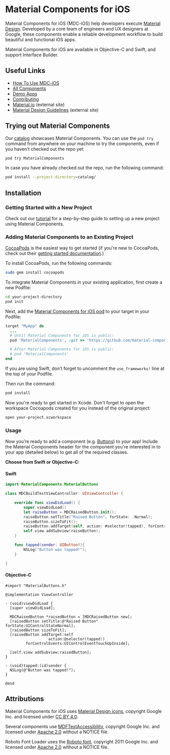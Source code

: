 # Material Components for iOS

Material Components for iOS (MDC-iOS) help developers execute [Material Design](http://material.io). Developed by a core team of engineers and UX designers at Google, these components enable a reliable development workflow to build beautiful and functional iOS apps.

Material Components for iOS are available in Objective-C and Swift, and support Interface Builder.

## Useful Links

- [How To Use MDC-iOS](howto/)
- [All Components](components/)
- [Demo Apps](demos/)
- [Contributing](contributing/)
- [Material.io](http://material.io "External ") (external site)
- [Material Design Guidelines](http://material.google.com) (external site)

## Trying out Material Components

Our [catalog](catalog/) showcases Material Components. You can use the `pod try` command from anywhere on your machine to try the components, even if you haven't checked out the repo yet:

~~~ bash
pod try MaterialComponents
~~~

In case you have already checked out the repo, run the following command:

~~~ bash
pod install --project-directory=catalog/
~~~

## Installation

### Getting Started with a New Project

Check out our [tutorial](howto/tutorial) for a step-by-step guide to setting up a new project using Material Components.

### Adding Material Components to an Existing Project

[CocoaPods](https://cocoapods.org/) is the easiest way to get started (if you're new to CocoaPods,
check out their [getting started documentation](https://guides.cocoapods.org/using/getting-started.html).)

To install CocoaPods, run the following commands:

~~~ bash
sudo gem install cocoapods
~~~

To integrate Material Components in your existing application, first create a new Podfile:

~~~ bash
cd your-project-directory
pod init
~~~

Next, add the
[Material Components for iOS pod](https://cocoapods.org/pods/MaterialComponentsIOS)
to your target in your Podfile:

~~~ ruby
target "MyApp" do
  ...
  # Until Material Components for iOS is public:
  pod 'MaterialComponents', :git => 'https://github.com/material-components/material-components-ios.git'

  # After Material Components for iOS is public:
  # pod 'MaterialComponents'
end
~~~

If you are using Swift, don’t forget to uncomment the `use_frameworks!` line
at the top of your Podfile.

Then run the command:

~~~ bash
pod install
~~~

Now you're ready to get started in Xcode. Don't forget to open the workspace Cocoapods created for you instead of the original project:

~~~ bash
open your-project.xcworkspace
~~~

### Usage

Now you’re ready to add a component (e.g. [Buttons](components/Buttons)) to your app!
Include the Material Components header for the component you're interested in to your app (detailed below) to get all of the required classes.

**Choose from Swift or Objective-C:**

#### Swift

~~~ swift
import MaterialComponents.MaterialButtons

class MDCBuildTestViewController: UIViewController {

    override func viewDidLoad() {
        super.viewDidLoad()
        let raiseButton = MDCRaisedButton.init();
        raiseButton.setTitle("Raised Button", forState: .Normal);
        raiseButton.sizeToFit();
        raiseButton.addTarget(self, action: #selector(tapped), forControlEvents: .TouchUpInside);
        self.view.addSubview(raiseButton);
    }

    func tapped(sender: UIButton!){
        NSLog("Button was tapped!");
    }

}
~~~

#### Objective-C

~~~ objc
#import "MaterialButtons.h"

@implementation ViewController

- (void)viewDidLoad {
  [super viewDidLoad];

  MDCRaisedButton *raisedButton = [MDCRaisedButton new];
  [raisedButton setTitle:@"Raised Button" forState:UIControlStateNormal];
  [raisedButton sizeToFit];
  [raisedButton addTarget:self
                   action:@selector(tapped:)
         forControlEvents:UIControlEventTouchUpInside];

  [self.view addSubview:raisedButton];
}

- (void)tapped:(id)sender {
  NSLog(@"Button was tapped!");
}

@end
~~~

## Attributions

Material Components for iOS uses
[Material Design icons](https://github.com/google/material-design-icons),
copyright Google Inc. and licensed under
[CC BY 4.0](http://creativecommons.org/licenses/by/4.0/).

Several components use
[MDFTextAccessibility](https://github.com/material-foundation/material-text-accessibility-ios),
copyright Google Inc. and licensed under
[Apache 2.0](https://github.com/material-foundation/material-text-accessibility-ios/blob/master/LICENSE)
without a NOTICE file.

Roboto Font Loader uses the
[Roboto font](https://github.com/google/fonts/tree/master/apache/roboto),
copyright 2011 Google Inc. and licensed under
[Apache 2.0](https://github.com/google/fonts/blob/master/apache/roboto/LICENSE.txt)
without a NOTICE file.
